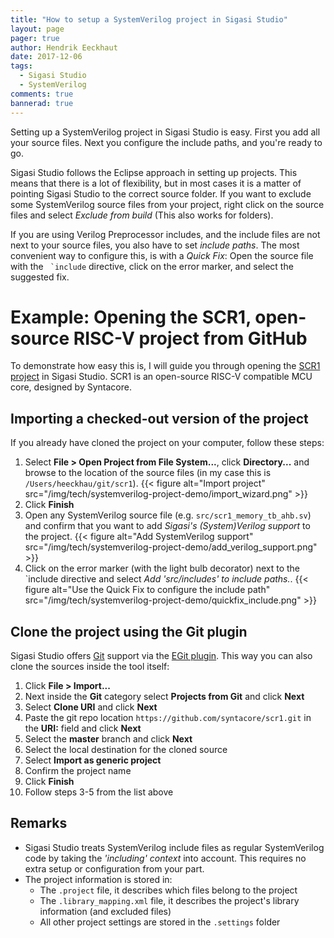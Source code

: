 ```yaml
---
title: "How to setup a SystemVerilog project in Sigasi Studio"
layout: page
pager: true
author: Hendrik Eeckhaut
date: 2017-12-06
tags: 
  - Sigasi Studio
  - SystemVerilog
comments: true
bannerad: true
---
```


Setting up a SystemVerilog project in Sigasi Studio is easy. First you add all your source files. Next you configure the include paths, and you're ready to go.

Sigasi Studio follows the Eclipse approach in setting up projects. This means that there is a lot of flexibility, but in most cases it is a matter of pointing Sigasi Studio to the correct source folder. If you want to exclude some SystemVerilog source files from your project, right click on the source files and select *Exclude from build* (This also works for folders).

If you are using Verilog Preprocessor includes, and the include files are not next to your source files, you also have to set *include paths*. The most convenient way to configure this, is with a *Quick Fix*: Open the source file with the `` `include`` directive, click on the error marker, and select the suggested fix.

# Example: Opening the SCR1, open-source RISC-V project from GitHub

To demonstrate how easy this is, I will guide you through opening the [SCR1 project](https://github.com/syntacore/scr1/tree/47a47a66c1f29b86103598e68883aeb2786b38a2) in Sigasi Studio. SCR1 is an open-source RISC-V compatible MCU core, designed by Syntacore.

## Importing a checked-out version of the project

If you already have cloned the project on your computer, follow these steps:

1. Select **File > Open Project from File System...**, click **Directory...** and browse to the location of the source files (in my case this is `/Users/heeckhau/git/scr1`).
{{< figure alt="Import project" src="/img/tech/systemverilog-project-demo/import_wizard.png" >}}
2. Click **Finish**
3. Open any SystemVerilog source file (e.g. `src/scr1_memory_tb_ahb.sv`) and confirm that you want to add *Sigasi's (System)Verilog support* to the project.
{{< figure alt="Add SystemVerilog support" src="/img/tech/systemverilog-project-demo/add_verilog_support.png" >}}
4. Click on the error marker (with the light bulb decorator) next to the \`include directive and select *Add 'src/includes' to include paths.*.
{{< figure alt="Use the Quick Fix to configure the include path" src="/img/tech/systemverilog-project-demo/quickfix_include.png" >}}

## Clone the project using the Git plugin

Sigasi Studio offers [Git](https://git-scm.com/) support via the [EGit plugin](http://www.eclipse.org/egit/). This way you can also clone the sources inside the tool itself:

1. Click **File > Import...**
2. Next inside the **Git** category select **Projects from Git** and click **Next**
3. Select **Clone URI** and click **Next**
4. Paste the git repo location `https://github.com/syntacore/scr1.git` in the **URI:** field and click **Next**
5. Select the **master** branch and click **Next**
6. Select the local destination for the cloned source 
7. Select **Import as generic project**
8. Confirm the project name
9. Click **Finish**
10. Follow steps 3-5 from the list above

## Remarks

* Sigasi Studio treats SystemVerilog include files as regular SystemVerilog code by taking the *'including' context* into account. This requires no extra setup or configuration from your part.
* The project information is stored in:
    * The `.project` file, it describes which files belong to the project
    * The `.library_mapping.xml` file, it describes the project's library information (and excluded files)
    * All other project settings are stored in the `.settings` folder
